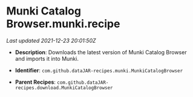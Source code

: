 # Munki Catalog Browser.munki.recipe

_Last updated 2021-12-23 20:01:50Z_

- **Description**: Downloads the latest version of Munki Catalog Browser and imports it into Munki.

- **Identifier**: `com.github.dataJAR-recipes.munki.MunkiCatalogBrowser`

- **Parent Recipes**: `com.github.dataJAR-recipes.download.MunkiCatalogBrowser`
